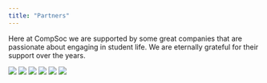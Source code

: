 ```yaml
---
title: "Partners"
---
```


Here at CompSoc we are supported by some great companies that are passionate about engaging in student life.
We are eternally grateful for their support over the years.

<div class="partners">
	<img src="{{ site.baseurl }}/static/img/partners/amazon.png">
	<img src="{{ site.baseurl }}/static/img/partners/bloomberg.svg">
	<img src="{{ site.baseurl }}/static/img/partners/microsoft.png">
	<img src="{{ site.baseurl }}/static/img/partners/jpmorgan.png">
	<img src="{{ site.baseurl }}/static/img/partners/king.png">
	<img src="{{ site.baseurl }}/static/img/partners/sumdog.png">
</div>

